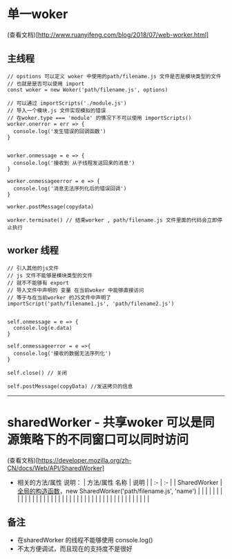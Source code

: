 
# 单一woker
(查看文档)[http://www.ruanyifeng.com/blog/2018/07/web-worker.html]
## 主线程
```
// opstions 可以定义 woker 中使用的path/filename.js 文件是否是模块类型的文件
// 也就是是否可以使用 import
const woker = new Woker('path/filename.js', options)

// 可以通过 importScripts('./module.js')
// 导入一个模块.js 文件实现模拟的错误
// 在woker.type === 'module' 的情况下不可以使用 importScripts()
worker.onerror = err => {
  console.log('发生错误的回调函数')
}


worker.onmessage = e => {
  console.log('接收到 从子线程发送回来的消息')
}

worker.onmessageerror = e => {
  console.log('消息无法序列化后的错误回调')
}

worker.postMessage(copydata)

worker.terminate() // 结束worker , path/filename.js 文件里面的代码会立即停止执行
```


## worker 线程
```
// 引入其他的js文件
// js 文件不能够是模块类型的文件
// 就不不能够有 export 
// 导入文件中声明的 变量 在当前woker 中能够直接访问
// 等于与在当前worker 的JS文件中声明了
importScript('path/filename1.js', 'path/filename2.js')


self.onmessage = e => {
  console.log(e.data)
}

self.onmessageerror = e =>{
  console.log('接收的数据无法序列化')
}

self.close() // 关闭

self.postMessage(copyData) //发送拷贝的信息 
```


---

# sharedWorker - 共享woker 可以是同源策略下的不同窗口可以同时访问
(查看文档)[https://developer.mozilla.org/zh-CN/docs/Web/API/SharedWorker]
- 相关的方法/属性 说明：
| 方法/属性 名称 | 说明 |
| :- | :- |
| SharedWorker | [全局的构造函数](https://developer.mozilla.org/zh-CN/docs/Web/API/SharedWorker/SharedWorker)，new SharedWorker('path/filename.js', 'name') |
|  |  |
|  |  |
|  |  |
|  |  |
|  |  |
|  |  |
|  |  |
|  |  |
|  |  |
|  |  |
|  |  |
|  |  |
|  |  |
|  |  |

## 备注
- 在sharedWorker 的线程不能够使用 console.log()
- 不太方便调试，而且现在的支持度不是很好